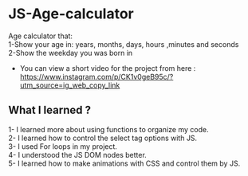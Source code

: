 # JS-Age-calculator
Age calculator that: <br>
1-Show your age in: years, months, days, hours ,minutes and seconds <br>
2-Show the weekday you was born in <br>
* You can view a short video for the project from here : https://www.instagram.com/p/CK1v0geB95c/?utm_source=ig_web_copy_link

## What I learned ? <br>
1- I learned more about using functions to organize my code.<br>
2- I learned how to control the select tag options with JS. <br>
3- I used For loops in my project. <br>
4- I understood the JS DOM nodes better. <br>
5- I learned how to make animations with CSS and control them by JS.
